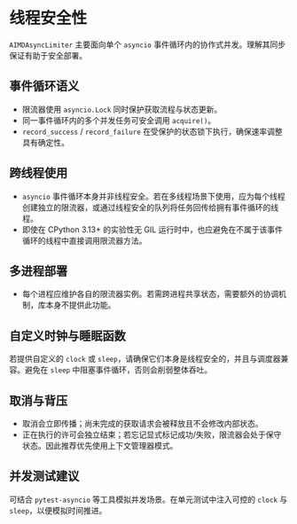 # 线程安全性

`AIMDAsyncLimiter` 主要面向单个 `asyncio` 事件循环内的协作式并发。理解其同步保证有助于安全部署。

## 事件循环语义

- 限流器使用 `asyncio.Lock` 同时保护获取流程与状态更新。
- 同一事件循环内的多个并发任务可安全调用 `acquire()`。
- `record_success` / `record_failure` 在受保护的状态锁下执行，确保速率调整具有确定性。

## 跨线程使用

- `asyncio` 事件循环本身并非线程安全。若在多线程场景下使用，应为每个线程创建独立的限流器，或通过线程安全的队列将任务回传给拥有事件循环的线程。
- 即使在 CPython 3.13+ 的实验性无 GIL 运行时中，也应避免在不属于该事件循环的线程中直接调用限流器方法。

## 多进程部署

- 每个进程应维护各自的限流器实例。若需跨进程共享状态，需要额外的协调机制，库本身不提供此功能。

## 自定义时钟与睡眠函数

若提供自定义的 `clock` 或 `sleep`，请确保它们本身是线程安全的，并且与调度器兼容。避免在 `sleep` 中阻塞事件循环，否则会削弱整体吞吐。

## 取消与背压

- 取消会立即传播；尚未完成的获取请求会被释放且不会修改内部状态。
- 正在执行的许可会独立结束；若忘记显式标记成功/失败，限流器会处于保守状态。因此推荐优先使用上下文管理器模式。

## 并发测试建议

可结合 `pytest-asyncio` 等工具模拟并发场景。在单元测试中注入可控的 `clock` 与 `sleep`，以便模拟时间推进。
